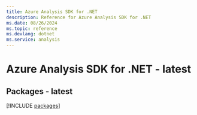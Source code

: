 ```yaml
---
title: Azure Analysis SDK for .NET
description: Reference for Azure Analysis SDK for .NET
ms.date: 08/26/2024
ms.topic: reference
ms.devlang: dotnet
ms.service: analysis
---
```

# Azure Analysis SDK for .NET - latest
## Packages - latest
[!INCLUDE [packages](analysis-index.md)]